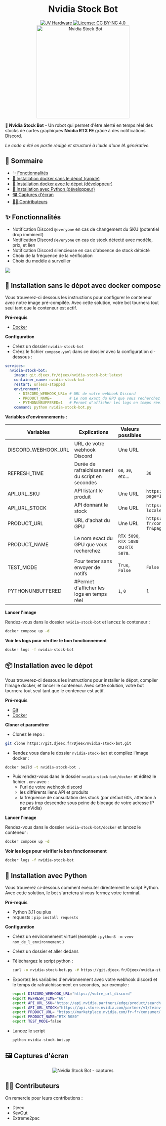 <h1 align="center">Nvidia Stock Bot</h1>
<div align="center">
    <a href="https://discord.gg/gxffg3GA96">
        <img src="https://img.shields.io/badge/JV%20hardware-rejoindre-green?style=flat-square&logo=discord&logoColor=%23fff" alt="JV Hardware">
    <a href="https://creativecommons.org/licenses/by-nc/4.0/" target="_blank">
        <img src="https://img.shields.io/badge/License-CC%20BY--NC%204.0-8E44AD?style=flat-square" alt="License: CC BY-NC 4.0">
    </a>

</div>
<div align="center" >
    <img src="https://git.djeex.fr/Djeex/nvidia-stock-bot/raw/branch/main/assets/img/nvidia-stock-bot-logo.png" alt="Nvidia Stock Bot" width="300">
</div>

**🤖 Nvidia Stock Bot** - Un robot qui permet d'être alerté en temps réel des stocks de cartes graphiques **Nvidia RTX FE** grâce à des notifications Discord.

*Le code a été en partie rédigé et structuré à l'aide d'une IA générative.*

## 📌 Sommaire

- [✨ Fonctionnalités](#fonctionnalit%C3%A9s)
- [🐳 Installation docker sans le dépot (rapide)](#installation-sans-le-d%C3%A9pot-avec-docker-compose)
- [🐙 Installation docker avec le dépot (développeur)](#installation-avec-le-d%C3%A9pot)
- [🐍 Installation avec Python (développeur)](#installation-avec-python)
- [🖼️ Captures d'écran](#captures-d%C3%A9cran)
- [🧑‍💻 Contributeurs](#contributeurs)

## ✨ Fonctionnalités

- Notification Discord `@everyone` en cas de changement du SKU (potentiel drop imminent)
- Notification Discord `@everyone` en cas de stock détecté avec modèle, prix, et lien
- Notification Discord silencieuse en cas d'absence de stock détécté
- Choix de la fréquence de la vérification
- Choix du modèle à surveiller

<img src="https://git.djeex.fr/Djeex/nvidia-stock-bot/raw/branch/main/assets/img/nvbot_schematics.png" align="center">

## 🐳 Installation sans le dépot avec docker compose

Vous trouverez-ci dessous les instructions pour configurer le conteneur avec notre image pré-compilée. Avec cette solution, votre bot tournera tout seul tant que le conteneur est actif.

**Pré-requis**
- [Docker](https://docs.docker.com/engine/install/)

**Configuration**

- Créez un dossier `nvidia-stock-bot`
- Créez le fichier `compose.yaml` dans ce dossier avec la configuration ci-dessous :

```yaml
services:
  nvidia-stock-bot:
    image: git.djeex.fr/djeex/nvidia-stock-bot:latest
    container_name: nvidia-stock-bot
    restart: unless-stopped
    environment:
      - DISCORD_WEBHOOK_URL= # URL de votre webhook Discord
      - PRODUCT_NAME=        # Le nom exact du GPU que vous recherchez comme "RTX 5080"
      - PYTHONUNBUFFERED=1   # Permet d'afficher les logs en temps réel
    command: python nvidia-stock-bot.py
```

**Variables d'environnements :**

| Variables           | Explications                                    | Valeurs possibles                                                  | Valeur par défaut                                                                                              |
|---------------------|-------------------------------------------------|--------------------------------------------------------------------|----------------------------------------------------------------------------------------------------------------|
| DISCORD_WEBHOOK_URL | URL de votre webhook Discord                    | Une URL                       |                                                                                                                |
| REFRESH_TIME        | Durée de rafraichissement du script en secondes | `60`, `30`, etc...                                                     | `30`                                                                                                             |
| API_URL_SKU         | API listant le produit                          | Une URL                     | `https://api.nvidia.partners/edge/product/search?page=1&limit=100&locale=fr-fr&Manufacturer=Nvidia`              |
| API_URL_STOCK       | API donnant le stock                            | Une URL        | `https://api.store.nvidia.com/partner/v1/feinventory?locale=fr-fr&skus=`                                         |
| PRODUCT_URL         | URL d'achat du GPU                              | Une URL | `https://marketplace.nvidia.com/fr-fr/consumer/graphics-cards/?locale=fr-fr&page=1&limit=12&manufacturer=NVIDIA` |
| PRODUCT_NAME        | Le nom exact du GPU que vous recherchez         | `RTX 5090`, `RTX 5080` ou `RTX 5070`.                                    |                                                                                                                |
| TEST_MODE           | Pour tester sans envoyer de notifs              | `True`, `False`                                                        | `False`                                                                                                          |
| PYTHONUNBUFFERED    | #Permet d'afficher les logs en temps réel       | `1`, `0`                                                               | `1`                                                                                                              |

**Lancer l'image**

Rendez-vous dans le dossier `nvidia-stock-bot` et lancez le conteneur :
```sh
docker compose up -d
```

**Voir les logs pour vérifier le bon fonctionnement**

```sh
docker logs -f nvidia-stock-bot
```

## 📦 Installation avec le dépot

Vous trouverez-ci dessous les instructions pour installer le dépot, compiler l'image docker, et lancer le conteneur. Avec cette solution, votre bot tournera tout seul tant que le conteneur est actif.

**Pré-requis**
- [Git](https://git-scm.com/docs)
- [Docker](https://docs.docker.com/engine/install/)

**Cloner et paramétrer**

- Clonez le repo :
```sh
git clone https://git.djeex.fr/Djeex/nvidia-stock-bot.git
```

- Rendez vous dans le dossier `nvidia-stock-bot` et compilez l'image docker :
```sh
docker build -t nvidia-stock-bot .
```

- Puis rendez-vous dans le dossier `nvidia-stock-bot/docker` et éditez le fichier `.env` avec :
  - l'url de votre webhook discord
  - les différents liens API et produits
  - la fréquence de consultation des stock (par défaut 60s, attention à ne pas trop descendre sous peine de blocage de votre adresse IP par nVidia)

**Lancer l'image**

Rendez-vous dans le dossier `nvidia-stock-bot/docker` et lancez le conteneur :
```sh
docker compose up -d
```

**Voir les logs pour vérifier le bon fonctionnement**

```sh
docker logs -f nvidia-stock-bot
```

## 🐍 Installation avec Python

Vous trouverez ci-dessous comment exécuter directement le script Python. Avec cette solution, le bot s'arretera si vous fermez votre terminal.

**Pré-requis**

- Python 3.11 ou plus
- requests : `pip install requests`

**Configuration**

- Créez un environnement virtuel (exemple : `python3 -m venv nom_de_l_environnement` )
- Créez un dossier et aller dedans
- Téléchargez le script python :
  
  ```sh
  curl -o nvidia-stock-bot.py -# https://git.djeex.fr/Djeex/nvidia-stock-bot/raw/branch/main/nvidia-stock-bot.py
  ```
- Exportez les variables d'environnement avec votre webhook discord et le temps de rafraichissement en secondes, par exemple :
  
  ```sh
  export DISCORD_WEBHOOK_URL="https://votre_url_discord"
  export REFRESH_TIME="60"
  export API_URL_SKU="https://api.nvidia.partners/edge/product/search?page=1&limit=100&locale=fr-fr&Manufacturer=Nvidia&gpu=RTX%205080"
  export API_URL_STOCK="https://api.store.nvidia.com/partner/v1/feinventory?locale=fr-fr&skus="
  export PRODUCT_URL= "https://marketplace.nvidia.com/fr-fr/consumer/graphics-cards/?locale=fr-fr&page=1&limit=12&gpu=RTX%205080&manufacturer=NVIDIA"
  export PRODUCT_NAME="RTX 5080"
  export TEST_MODE=false
  ```
- Lancez le script
  
  ```sh
  python nvidia-stock-bot.py
  ```

## 🖼️ Captures d'écran

  <div align="center" >
    <img src="https://git.djeex.fr/Djeex/nvidia-stock-bot/raw/branch/main/assets/img/nvidia-stock-bot-discord.png" alt="Nvidia Stock Bot - captures">
</div>

## 🧑‍💻 Contributeurs

On remercie pour leurs contributions :

- Djeex
- KevOut
- Extreme2pac